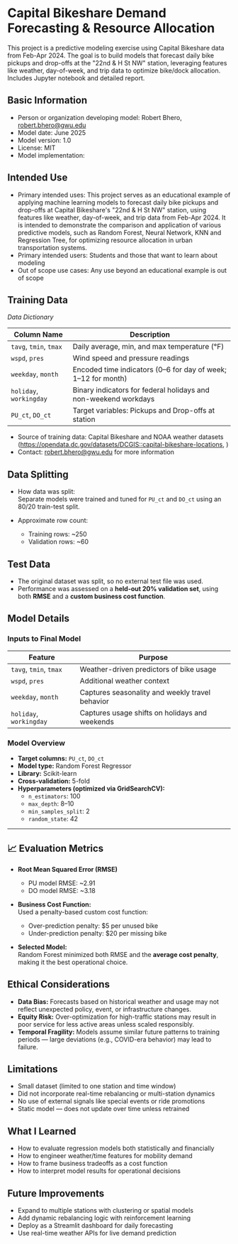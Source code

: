 # Capital Bikeshare Demand Forecasting & Resource Allocation
This project is a predictive modeling exercise using Capital Bikeshare data from Feb-Apr 2024. The goal is to build models that forecast daily bike pickups and drop-offs at the "22nd &amp; H St NW" station, leveraging features like weather, day-of-week, and trip data to optimize bike/dock allocation. Includes Jupyter notebook and detailed report. 

## Basic Information
* Person or organization developing model: Robert Bhero, robert.bhero@gwu.edu 
* Model date: June 2025
* Model version: 1.0
* License: MIT
* Model implementation:
## Intended Use
* Primary intended uses: This project serves as an educational example of applying machine learning models to forecast daily bike pickups and drop-offs at Capital Bikeshare's "22nd & H St NW" station, using features like weather, day-of-week, and trip data from Feb-Apr 2024. It is intended to demonstrate the comparison and application of various predictive models, such as Random Forest, Neural Network, KNN and Regression Tree, for optimizing resource allocation in urban transportation systems.
* Primary intended users: Students and those that want to learn about modeling
* Out of scope use cases: Any use beyond an educational example is out of scope
## Training Data
*Data Dictionary*

| Column Name         | Description                                                                 |
|---------------------|-----------------------------------------------------------------------------|
| `tavg`, `tmin`, `tmax` | Daily average, min, and max temperature (°F)                             |
| `wspd`, `pres`      | Wind speed and pressure readings                                            |
| `weekday`, `month`  | Encoded time indicators (0–6 for day of week; 1–12 for month)               |
| `holiday`, `workingday` | Binary indicators for federal holidays and non-weekend workdays         |
| `PU_ct`, `DO_ct`    | Target variables: Pickups and Drop-offs at station                          |
* Source of training data: Capital Bikeshare and NOAA weather datasets (https://opendata.dc.gov/datasets/DCGIS::capital-bikeshare-locations, )  
* Contact: robert.bhero@gwu.edu for more information

## Data Splitting

* How data was split:  
  Separate models were trained and tuned for `PU_ct` and `DO_ct` using an 80/20 train-test split.

* Approximate row count:  
  - Training rows: ~250  
  - Validation rows: ~60

## Test Data

- The original dataset was split, so no external test file was used.  
- Performance was assessed on a **held-out 20% validation set**, using both **RMSE** and a **custom business cost function**.

## Model Details

### Inputs to Final Model

| Feature              | Purpose                                              |
|----------------------|------------------------------------------------------|
| `tavg`, `tmin`, `tmax` | Weather-driven predictors of bike usage            |
| `wspd`, `pres`       | Additional weather context                          |
| `weekday`, `month`   | Captures seasonality and weekly travel behavior     |
| `holiday`, `workingday` | Captures usage shifts on holidays and weekends   |

### Model Overview

- **Target columns:** `PU_ct`, `DO_ct`  
- **Model type:** Random Forest Regressor  
- **Library:** Scikit-learn  
- **Cross-validation:** 5-fold  
- **Hyperparameters (optimized via GridSearchCV):**  
  - `n_estimators`: 100  
  - `max_depth`: 8–10  
  - `min_samples_split`: 2  
  - `random_state`: 42  

---

## 📈 Evaluation Metrics

- **Root Mean Squared Error (RMSE)**  
  - PU model RMSE: ~2.91  
  - DO model RMSE: ~3.18

- **Business Cost Function:**  
  Used a penalty-based custom cost function:
  - Over-prediction penalty: \$5 per unused bike
  - Under-prediction penalty: \$20 per missing bike

- **Selected Model:**  
  Random Forest minimized both RMSE and the **average cost penalty**, making it the best operational choice.

## Ethical Considerations

- **Data Bias:** Forecasts based on historical weather and usage may not reflect unexpected policy, event, or infrastructure changes.
- **Equity Risk:** Over-optimization for high-traffic stations may result in poor service for less active areas unless scaled responsibly.
- **Temporal Fragility:** Models assume similar future patterns to training periods — large deviations (e.g., COVID-era behavior) may lead to failure.


## Limitations

- Small dataset (limited to one station and time window)
- Did not incorporate real-time rebalancing or multi-station dynamics
- No use of external signals like special events or ride promotions
- Static model — does not update over time unless retrained


## What I Learned

- How to evaluate regression models both statistically and financially
- How to engineer weather/time features for mobility demand
- How to frame business tradeoffs as a cost function
- How to interpret model results for operational decisions


## Future Improvements

- Expand to multiple stations with clustering or spatial models
- Add dynamic rebalancing logic with reinforcement learning
- Deploy as a Streamlit dashboard for daily forecasting
- Use real-time weather APIs for live demand prediction
